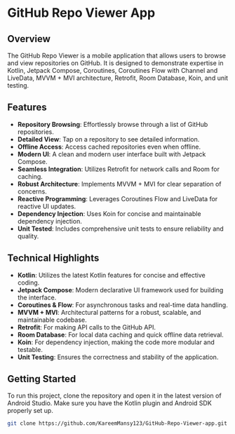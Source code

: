 # GitHub Repo Viewer App

## Overview
The GitHub Repo Viewer is a mobile application that allows users to browse and view repositories on GitHub. It is designed to demonstrate expertise in Kotlin, Jetpack Compose, Coroutines, Coroutines Flow with Channel and LiveData, MVVM + MVI architecture, Retrofit, Room Database, Koin, and unit testing.

## Features
- **Repository Browsing**: Effortlessly browse through a list of GitHub repositories.
- **Detailed View**: Tap on a repository to see detailed information.
- **Offline Access**: Access cached repositories even when offline.
- **Modern UI**: A clean and modern user interface built with Jetpack Compose.
- **Seamless Integration**: Utilizes Retrofit for network calls and Room for caching.
- **Robust Architecture**: Implements MVVM + MVI for clear separation of concerns.
- **Reactive Programming**: Leverages Coroutines Flow and LiveData for reactive UI updates.
- **Dependency Injection**: Uses Koin for concise and maintainable dependency injection.
- **Unit Tested**: Includes comprehensive unit tests to ensure reliability and quality.

<!-- Rest of the README continues below -->

## Technical Highlights
- **Kotlin**: Utilizes the latest Kotlin features for concise and effective coding.
- **Jetpack Compose**: Modern declarative UI framework used for building the interface.
- **Coroutines & Flow**: For asynchronous tasks and real-time data handling.
- **MVVM + MVI**: Architectural patterns for a robust, scalable, and maintainable codebase.
- **Retrofit**: For making API calls to the GitHub API.
- **Room Database**: For local data caching and quick offline data retrieval.
- **Koin**: For dependency injection, making the code more modular and testable.
- **Unit Testing**: Ensures the correctness and stability of the application.

## Getting Started
To run this project, clone the repository and open it in the latest version of Android Studio. Make sure you have the Kotlin plugin and Android SDK properly set up.

```bash
git clone https://github.com/KareemMansy123/GitHub-Repo-Viewer-app.git
